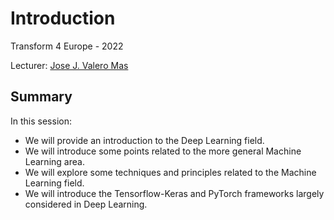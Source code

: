 # Introduction

Transform 4 Europe - 2022

Lecturer: [Jose J. Valero Mas](mailto:jjvalero@dlsi.ua.es)

## Summary

In this session:

* We will provide an introduction to the Deep Learning field.
* We will introduce some points related to the more general Machine Learning area.
* We will explore some techniques and principles related to the Machine Learning field.
* We will introduce the Tensorflow-Keras and PyTorch frameworks largely considered in Deep Learning.